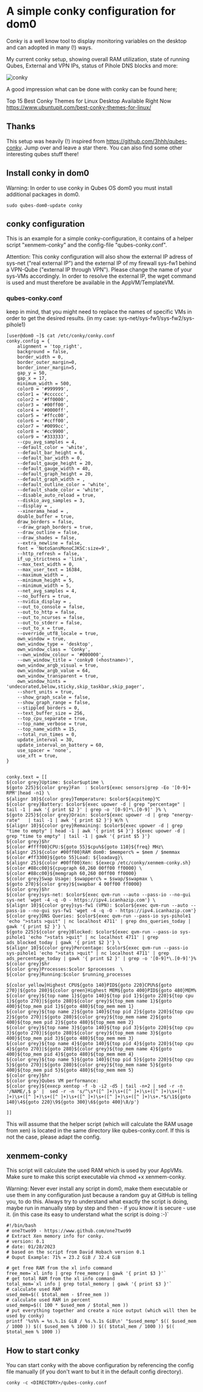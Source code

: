 A simple conky configuration for dom0
=====================================
Conky is a well know tool to display monitoring variables on the desktop and can adopted in many (!) ways.

My current conky setup, showing overall RAM utilization, state of running Qubes, External and VPN IPs, status of Pihole DNS blocks and more:

![conky](https://user-images.githubusercontent.com/831382/220893084-68f96c69-2115-483a-b468-d420a2fac329.png)

A good impression what can be done with conky can be found here;

Top 15 Best Conky Themes for Linux Desktop Available Right Now
https://www.ubuntupit.com/best-conky-themes-for-linux/

Thanks
------
This setup was heavily (!) inspired from https://github.com/3hhh/qubes-conky.
Jump over and leave a star there.
You can also find some other interesting qubes stuff there!

Install conky in dom0
---------------------
Warning:
In order to use conky in Qubes OS dom0 you must install additional packages in dom0.
```
sudo qubes-dom0-update conky
```

conky configuration
-------------------
This is an example for a simple conky-configuration, it contains of a helper script "xenmem-conky" and the config-file "qubes-conky.conf".

Attention:
This conky configuration will also show the external IP adress of sys-net ("real external IP") and the external IP of my firewall sys-fw1 behind a VPN-Qube ("external IP through VPN"). Please change the name of your sys-VMs accordingly. 
In order to resolve the external IP, the wget command is used and must therefore be available in the AppVM/TemplateVM.

### qubes-conky.conf
keep in mind, that you might need to replace the names of specific VMs in order to get the desired results.
(in my case: sys-net/sys-fw1/sys-fw2/sys-pihole1)
```
[user@dom0 ~]$ cat /etc/conky/conky.conf
conky.config = {
    alignment = 'top_right',
    background = false,
    border_width = 0,
    border_outer_margin=0,
    border_inner_margin=5,
    gap_y = 50,
    gap_x = 17,
    minimum_width = 500,
	color0 = '#999999',
	color1 = '#cccccc',
	color2 = '#ff0000',
	color3 = '#00ff00',
	color4 = '#0000ff',
	color5 = '#ffcc00',
	color6 = '#ccff00',
	color7 = '#0099cc',
	color8 = '#cc9900',
	color9 = '#333333',
    --cpu_avg_samples = 4,
	--default_color = 'white',
	--default_bar_height = 6,
	--default_bar_width = 0,
	--default_gauge_height = 20,
	--default_gauge_width = 40,
	--default_graph_height = 20,
	--default_graph_width = ,
    --default_outline_color = 'white',
    --default_shade_color = 'white',
	--disable_auto_reload = true,
	--diskio_avg_samples = 3,
	--display = ,
	--xinerama_head = ,
	double_buffer = true,
    draw_borders = false,
    --draw_graph_borders = true,
    --draw_outline = false,
    --draw_shades = false,
    --extra_newline = false,
    font = 'NotoSansMonoCJKSC:size=9',
	--http_refresh = false,
	if_up_strictness = 'link',
	--max_text_width = 0,
	--max_user_text = 16384,
	--maximum_width = ,
    --minimum_height = 5,
	--minimum_width = 5,
    --net_avg_samples = 4,
    --no_buffers = true,
	--nvidia_display = ,
    --out_to_console = false,
	--out_to_http = false,
	--out_to_ncurses = false,
    --out_to_stderr = false,
	--out_to_x = true,
	--override_utf8_locale = true,
    own_window = true,
    own_window_type = 'desktop',
    own_window_class = 'Conky',
	--own_window_colour = '#000000',
	--own_window_title = 'conky0 (<hostname>)',
    own_window_argb_visual = true,
    own_window_argb_value = 64,
    own_window_transparent = true,
    own_window_hints = 'undecorated,below,sticky,skip_taskbar,skip_pager',
	--short_units = true,
    --show_graph_scale = false,
    --show_graph_range = false,
    --stippled_borders = 0,
	--text_buffer_size = 256,
	--top_cpu_separate = true,
	--top_name_verbose = true,
	--top_name_width = 15,
	--total_run_times = 0,
    update_interval = 30,
    update_interval_on_battery = 60,
    use_spacer = 'none',
    use_xft = true,
}


conky.text = [[
${color grey}Uptime: $color$uptime \
${goto 225}${color grey}Fan  : $color${exec sensors|grep -Eo '[0-9]+ RPM'|head -n1} \
${alignr 10}${color grey}Temperature: $color${acpitemp}℃ 
${color grey}Battery: $color${exec upower -d | grep "percentage" | tail -1 | awk '{ print $2 }' | grep -o '[0-9]*\.[0-9]' }% \
${goto 225}${color grey}Drain: $color${exec upower -d | grep "energy-rate"   | tail -1 | awk '{ print $2 }'} W/h \
${alignr 10}${color grey}Remaining: $color${exec upower -d | grep "time to empty" | head -1 | awk '{ print $4 }'} ${exec upower -d | grep "time to empty" | tail -1 | gawk '{ print $5 }'}
${color grey}$hr
${color #ffff00}CPU:${goto 55}$cpu%${goto 110}${freq} MHz\
${alignr 25}${color #00ff00}RAM dom0: $memperc% = $mem / $memmax
${color #ff3300}${goto 55}Load: ${loadavg}\
${alignr 25}${color #00ff00}Xen: ${execp /etc/conky/xenmem-conky.sh}
${color #88cc00}${cpugraph 60,260 00ff00 ff0000} \
${color #88cc00}${memgraph 60,260 00ff00 ff0000}
${color grey}Swap Usage: $swapperc% = $swap/$swapmax \
${goto 270}${color grey}${swapbar 4 00ff00 ff0000}
${color grey}$hr
${color grey}sys-net: $color${exec qvm-run --auto --pass-io --no-gui sys-net 'wget -4 -q -O - https://ipv4.icanhazip.com'} \
${alignr 10}${color grey}sys-fw1 (VPN): $color${exec qvm-run --auto --pass-io --no-gui sys-fw1 'wget -4 -q -O - https://ipv4.icanhazip.com'}
${color grey}DNS Queries: $color${exec qvm-run --pass-io sys-pihole1 'echo ">stats >quit" | nc localhost 4711' | grep dns_queries_today | gawk '{ print $2 }'} \
${goto 225}${color grey}Blocked: $color${exec qvm-run --pass-io sys-pihole1 'echo ">stats >quit" | nc localhost 4711' | grep ads_blocked_today | gawk '{ print $2 }'} \
${alignr 10}${color grey}Percentage: $color${exec qvm-run --pass-io sys-pihole1 'echo ">stats >quit" | nc localhost 4711' | grep ads_percentage_today | gawk '{ print $2 }' | grep -o '[0-9]*\.[0-9]'}%
${color grey}$hr
${color grey}Processes:$color $processes  \
${color grey}Running:$color $running_processes

${color yellow}Highest CPU${goto 140}PID${goto 220}CPU%${goto 270}|${goto 280}${color green}Highest MEM${goto 400}PID${goto 480}MEM%
${color grey}${top name 1}${goto 140}${top pid 1}${goto 220}${top cpu 1}${goto 270}|${goto 280}${color grey}${top_mem name 1}${goto 400}${top_mem pid 1}${goto 480}${top_mem mem 1}
${color grey}${top name 2}${goto 140}${top pid 2}${goto 220}${top cpu 2}${goto 270}|${goto 280}${color grey}${top_mem name 2}${goto 400}${top_mem pid 2}${goto 480}${top_mem mem 2}
${color grey}${top name 3}${goto 140}${top pid 3}${goto 220}${top cpu 3}${goto 270}|${goto 280}${color grey}${top_mem name 3}${goto 400}${top_mem pid 3}${goto 480}${top_mem mem 3}
${color grey}${top name 4}${goto 140}${top pid 4}${goto 220}${top cpu 4}${goto 270}|${goto 280}${color grey}${top_mem name 4}${goto 400}${top_mem pid 4}${goto 480}${top_mem mem 4}
${color grey}${top name 5}${goto 140}${top pid 5}${goto 220}${top cpu 5}${goto 270}|${goto 280}${color grey}${top_mem name 5}${goto 400}${top_mem pid 5}${goto 480}${top_mem mem 5}
${color grey}$hr
${color grey}Qubes VM performance:
${color grey}${execp xentop -f -b -i2 -d5 | tail -n+2 | sed -r -n '/NAME/,$ p' |  sed -r -n 's/^\s*([^ ]+)\s+([^ ]+)\s+([^ ]+)\s+([^ ]+)\s+([^ ]+)\s+([^ ]+)\s+([^ ]+)\s+([^ ]+)\s+([^ ]+)\s+.*$/\1${goto 140}\4${goto 220}\9${goto 300}\6${goto 400}\8/p'}

]]
```
This will assume that the helper script (which will calculate the RAM usage from xen) is located in the same directory like qubes-conky.conf.
If this is not the case, please adapt the config.

xenmem-conky
------------
This script will calculate the used RAM which is used by your AppVMs.
Make sure to make this script executable via chmod +x xenmem-conky.

Warning: Never ever install any script in dom0, make them executable or use them in any configuration just because a random guy at GitHub is telling you, to do this.
Always try to understand what exactly the script is doing, maybe run in manually step by step and then - if you know it is secure - use it.
(in this case its easy to understand what the script is doing :-)`
```
#!/bin/bash
# one7two99 - https://www.github.com/one7two99
# Extract Xen memory info for conky.
# version: 0.1
# date: 01/28/2023
# based on the script from David Hobach version 0.1
# Ouput Example: 71% = 23.2 GiB / 32.4 GiB

# get free RAM from the xl info command
free_mem=`xl info | grep free_memory | gawk '{ print $3 }'`
# get total RAM from the xl info command
total_mem=`xl info | grep total_memory | gawk '{ print $3 }'`
# calculate used RAM
used_mem=$(( $total_mem - $free_mem ))
# calculate used RAM in percent
used_memp=$(( 100 * $used_mem / $total_mem ))
# put everything together and create a nice output (which will then be used by conky)
printf '%s%% = %s.%.1s GiB / %s.%.1s GiB\n' "$used_memp" $(( $used_mem / 1000 )) $(( $used_mem % 1000 )) $(( $total_mem / 1000 )) $(( $total_mem % 1000 ))
```

How to start conky
------------------
You can start conky with the above configuration by referencing the config file manually (if you don't want to but it in the default config directory).

```
conky -c <DIRECTORY>/qubes-conky.conf
```
